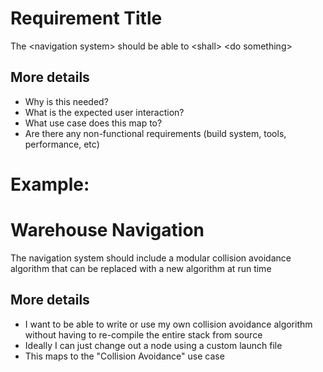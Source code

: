 # Requirement Title
The \<navigation system> should be able to \<shall> \<do something>

## More details
- Why is this needed?
- What is the expected user interaction? 
- What use case does this map to?
- Are there any non-functional requirements (build system, tools, performance, etc)


# Example:

# Warehouse Navigation
The navigation system should include a modular collision avoidance algorithm that can be replaced with a new algorithm at run time

## More details
 - I want to be able to write or use my own collision avoidance algorithm without having to re-compile the entire stack from source
 - Ideally I can just change out a node using a custom launch file
 - This maps to the "Collision Avoidance" use case
